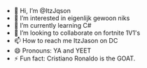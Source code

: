 - 👋 Hi, I’m @ItzJqson
- 👀 I’m interested in eigenlijk gewoon niks
- 🌱 I’m currently learning C#
- 💞️ I’m looking to collaborate on fortnite 1V1's
- 📫 How to reach me ItzJason on DC
- 😄 Pronouns: YA and YEET
- ⚡ Fun fact: Cristiano Ronaldo is the GOAT.

<!---
ItzJqson/ItzJqson is a ✨ special ✨ repository because its `README.md` (this file) appears on your GitHub profile.
You can click the Preview link to take a look at your changes.
--->
